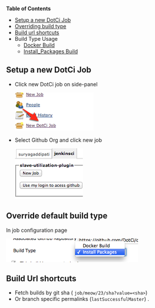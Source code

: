 **Table of Contents**
- [Setup a new DotCi Job](#setup-a-new-dotci-job)
- [Overriding build type](#override-default-build-type)
- [Build url shortcuts](#build-url-shortcuts)
- Build Type Usage
  * [Docker Build](DockerBuild.md)
  * [Install_Packages Build](InstallPackages.md)

## Setup a new DotCi Job
   - Click new DotCi job on side-panel

      ![New Job](screenshots/new-job-link.png)  
   - Select Github Org and click new job

     ![org](screenshots/create-job.png)

## Override default build type
  In job configuration page

  ![override build type](screenshots/override-build-type.png)
## Build Url shortcuts
 * Fetch builds by git sha ( `job/meow/23/sha?value=<sha>`)
 * Or branch specific permalinks (`lastSuccessfulMaster`) .
     
